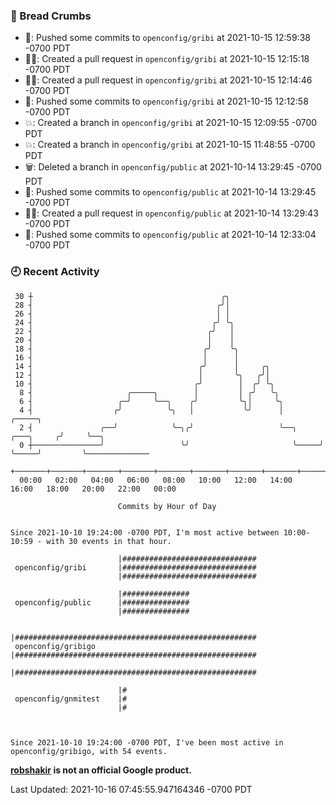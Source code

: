 ### 🍞 Bread Crumbs

 * 🚢: Pushed some commits to `openconfig/gribi` at 2021-10-15 12:59:38 -0700 PDT
 * ✍🏼: Created a pull request in `openconfig/gribi` at 2021-10-15 12:15:18 -0700 PDT
 * ✍🏼: Created a pull request in `openconfig/gribi` at 2021-10-15 12:14:46 -0700 PDT
 * 🚢: Pushed some commits to `openconfig/gribi` at 2021-10-15 12:12:58 -0700 PDT
 * 💥: Created a branch in `openconfig/gribi` at 2021-10-15 12:09:55 -0700 PDT
 * 💥: Created a branch in `openconfig/gribi` at 2021-10-15 11:48:55 -0700 PDT
 * 🗑: Deleted a branch in `openconfig/public` at 2021-10-14 13:29:45 -0700 PDT
 * 🚢: Pushed some commits to `openconfig/public` at 2021-10-14 13:29:45 -0700 PDT
 * ✍🏼: Created a pull request in `openconfig/public` at 2021-10-14 13:29:43 -0700 PDT
 * 🚢: Pushed some commits to `openconfig/public` at 2021-10-14 12:33:04 -0700 PDT

### 🕘 Recent Activity
```
 30 ┼                                          ╭╮
 28 ┤                                         ╭╯│
 26 ┤                                         │ │
 24 ┤                                        ╭╯ ╰╮
 22 ┤                                       ╭╯   │
 20 ┤                                       │    │
 18 ┤                                      ╭╯    ╰╮
 16 ┤                                      │      │
 14 ┤                                     ╭╯      │     ╭╮
 12 ┤                                     │       ╰╮   ╭╯│
 10 ┤                                    ╭╯        │  ╭╯ ╰╮
  8 ┤                     ╭─────╮        │         │ ╭╯   ╰╮
  6 ┤                   ╭─╯     ╰──╮    ╭╯         ╰╮│     ╰╮
  4 ┤                  ╭╯          ╰╮   │           ╰╯      │                   ╭─────╮
  2 ┤               ╭──╯            ╰─╮╭╯                   ╰──╮     ╭───╮     ╭╯     ╰──╮
  0 ┼───────────────╯                 ╰╯                       ╰─────╯   ╰─────╯         ╰──────────────
    +───────+───────+───────+───────+───────+───────+───────+───────+───────+───────+───────+───────+────
  00:00   02:00   04:00   06:00   08:00   10:00   12:00   14:00   16:00   18:00   20:00   22:00   00:00   

						Commits by Hour of Day


Since 2021-10-10 19:24:00 -0700 PDT, I'm most active between 10:00-10:59 - with 30 events in that hour.

```



```
                        |##############################
 openconfig/gribi       |##############################
                        |##############################

                        |###############
 openconfig/public      |###############
                        |###############

                        |######################################################
 openconfig/gribigo     |######################################################
                        |######################################################

                        |#
 openconfig/gnmitest    |#
                        |#



Since 2021-10-10 19:24:00 -0700 PDT, I've been most active in openconfig/gribigo, with 54 events.

```
**[robshakir](mailto:robjs@google.com) is not an official Google product.**  


Last Updated: 2021-10-16 07:45:55.947164346 -0700 PDT
